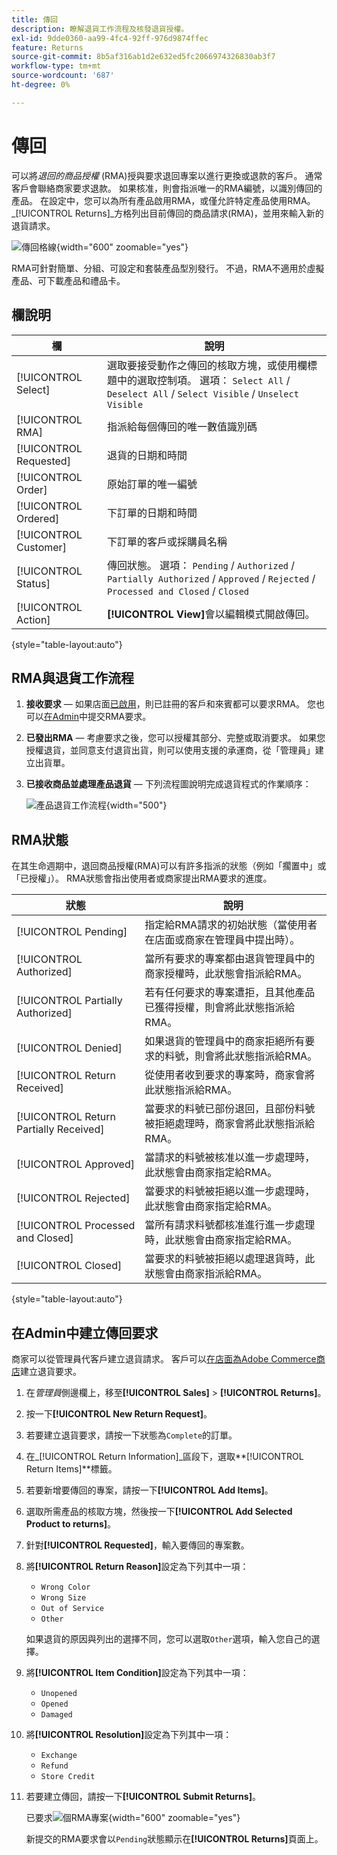 ```yaml
---
title: 傳回
description: 瞭解退貨工作流程及核發退貨授權。
exl-id: 9dde0360-aa99-4fc4-92ff-976d9874ffec
feature: Returns
source-git-commit: 8b5af316ab1d2e632ed5fc2066974326830ab3f7
workflow-type: tm+mt
source-wordcount: '687'
ht-degree: 0%

---
```


# 傳回

可以將&#x200B;_退回的商品授權_ (RMA)授與要求退回專案以進行更換或退款的客戶。 通常客戶會聯絡商家要求退款。 如果核准，則會指派唯一的RMA編號，以識別傳回的產品。 在設定中，您可以為所有產品啟用RMA，或僅允許特定產品使用RMA。 _[!UICONTROL Returns]_方格列出目前傳回的商品請求(RMA)，並用來輸入新的退貨請求。

![傳回格線](./assets/return.png){width="600" zoomable="yes"}

RMA可針對簡單、分組、可設定和套裝產品型別發行。 不過，RMA不適用於虛擬產品、可下載產品和禮品卡。

## 欄說明

| 欄 | 說明 |
|--- |--- |
| [!UICONTROL Select] | 選取要接受動作之傳回的核取方塊，或使用欄標題中的選取控制項。 選項： `Select All` / `Deselect All` / `Select Visible` / `Unselect Visible` |
| [!UICONTROL RMA] | 指派給每個傳回的唯一數值識別碼 |
| [!UICONTROL Requested] | 退貨的日期和時間 |
| [!UICONTROL Order] | 原始訂單的唯一編號 |
| [!UICONTROL Ordered] | 下訂單的日期和時間 |
| [!UICONTROL Customer] | 下訂單的客戶或採購員名稱 |
| [!UICONTROL Status] | 傳回狀態。 選項： `Pending` / `Authorized` / `Partially Authorized` / `Approved` / `Rejected` / `Processed and Closed` / `Closed` |
| [!UICONTROL Action] | **[!UICONTROL View]**&#x200B;會以編輯模式開啟傳回。 |

{style="table-layout:auto"}

## RMA與退貨工作流程

1. **接收要求** — 如果店面[已啟用](rma-configure.md#enable-rmas-for-your-store)，則已註冊的客戶和來賓都可以要求RMA。 您也可以[在Admin](#create-a-return-request-in-the-admin)中提交RMA要求。

2. **已發出RMA** — 考慮要求之後，您可以授權其部分、完整或取消要求。 如果您授權退貨，並同意支付退貨出貨，則可以使用支援的承運商，從「管理員」建立出貨單。

3. **已接收商品並處理產品退貨** — 下列流程圖說明完成退貨程式的作業順序：

   ![產品退貨工作流程](./assets/workflow-customer-returns.png){width="500"}

## RMA狀態

在其生命週期中，退回商品授權(RMA)可以有許多指派的狀態（例如「擱置中」或「已授權」）。 RMA狀態會指出使用者或商家提出RMA要求的進度。

| 狀態 | 說明 |
|--- |--- |
| [!UICONTROL Pending] | 指定給RMA請求的初始狀態（當使用者在店面或商家在管理員中提出時）。 |
| [!UICONTROL Authorized] | 當所有要求的專案都由退貨管理員中的商家授權時，此狀態會指派給RMA。 |
| [!UICONTROL Partially Authorized] | 若有任何要求的專案遭拒，且其他產品已獲得授權，則會將此狀態指派給RMA。 |
| [!UICONTROL Denied] | 如果退貨的管理員中的商家拒絕所有要求的料號，則會將此狀態指派給RMA。 |
| [!UICONTROL Return Received] | 從使用者收到要求的專案時，商家會將此狀態指派給RMA。 |
| [!UICONTROL Return Partially Received] | 當要求的料號已部份退回，且部份料號被拒絕處理時，商家會將此狀態指派給RMA。 |
| [!UICONTROL Approved] | 當請求的料號被核准以進一步處理時，此狀態會由商家指定給RMA。 |
| [!UICONTROL Rejected] | 當要求的料號被拒絕以進一步處理時，此狀態會由商家指定給RMA。 |
| [!UICONTROL Processed and Closed] | 當所有請求料號都核准進行進一步處理時，此狀態會由商家指定給RMA。 |
| [!UICONTROL Closed] | 當要求的料號被拒絕以處理退貨時，此狀態會由商家指派給RMA。 |

{style="table-layout:auto"}

## 在Admin中建立傳回要求

商家可以從管理員代客戶建立退貨請求。 客戶可以[在店面為Adobe Commerce商店](rma-customer-experience.md)建立退貨要求。

1. 在&#x200B;_管理員_&#x200B;側邊欄上，移至&#x200B;**[!UICONTROL Sales]** > **[!UICONTROL Returns]**。

1. 按一下&#x200B;**[!UICONTROL New Return Request]**。

1. 若要建立退貨要求，請按一下狀態為`Complete`的訂單。

1. 在&#x200B;_[!UICONTROL Return Information]_區段下，選取&#x200B;**[!UICONTROL Return Items]**標籤。

1. 若要新增要傳回的專案，請按一下&#x200B;**[!UICONTROL Add Items]**。

1. 選取所需產品的核取方塊，然後按一下&#x200B;**[!UICONTROL Add Selected Product to returns]**。

1. 針對&#x200B;**[!UICONTROL Requested]**，輸入要傳回的專案數。

1. 將&#x200B;**[!UICONTROL Return Reason]**&#x200B;設定為下列其中一項：

   - `Wrong Color`
   - `Wrong Size`
   - `Out of Service`
   - `Other`

   如果退貨的原因與列出的選擇不同，您可以選取`Other`選項，輸入您自己的選擇。

1. 將&#x200B;**[!UICONTROL Item Condition]**&#x200B;設定為下列其中一項：

   - `Unopened`
   - `Opened`
   - `Damaged`

1. 將&#x200B;**[!UICONTROL Resolution]**&#x200B;設定為下列其中一項：

   - `Exchange`
   - `Refund`
   - `Store Credit`

1. 若要建立傳回，請按一下&#x200B;**[!UICONTROL Submit Returns]**。

   已要求![個RMA專案](./assets/return-item-request.png){width="600" zoomable="yes"}

   新提交的RMA要求會以`Pending`狀態顯示在&#x200B;**[!UICONTROL Returns]**&#x200B;頁面上。
